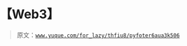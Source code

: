 # 【Web3】

> 原文：[`www.yuque.com/for_lazy/thfiu8/pyfoter6aua3k506`](https://www.yuque.com/for_lazy/thfiu8/pyfoter6aua3k506)



